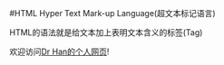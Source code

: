 #HTML
Hyper Text Mark-up Language(超文本标记语言)

HTML的语法就是给文本加上表明文本含义的标签(Tag)

<html>
  <head>
    <title>第一个Html文档</title>
  </head>
  <body>
    欢迎访问<a href="oceanch.github.io">Dr Han的个人网页</a>!
  </body>
</html>
